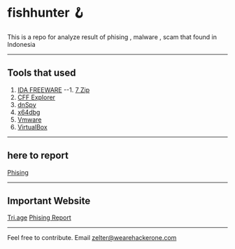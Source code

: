 # fishhunter 🪝
This is a repo for analyze result of phising , malware , scam that found in Indonesia

---

## Tools that used
1. [IDA FREEWARE](https://hex-rays.com/products/ida/news/8_4/)
--1. [7 Zip](https://www.7-zip.org)
2. [CFF Explorer](https://ntcore.com/explorer-suite/)
3. [dnSpy](https://github.com/dnSpyEx/dnSpy/releases/tag/v6.5.1)
4. [x64dbg](https://x64dbg.com)
5. [Vmware](https://www.vmware.com)
6. [VirtualBox](https://www.virtualbox.org)

---

## here to report
[Phising](https://phish.report/)

---

## Important Website
[Tri.age](https://tria.ge)
[Phising Report](https://phish.report/)

---

Feel free to contribute.
Email zelter@wearehackerone.com
